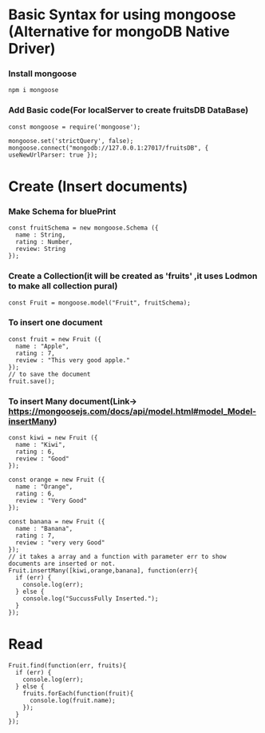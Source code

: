 # Basic Syntax for using mongoose (Alternative for mongoDB Native Driver)
### Install mongoose
    npm i mongoose

### Add Basic code(For localServer to create fruitsDB DataBase)
    const mongoose = require('mongoose');

    mongoose.set('strictQuery', false);
    mongoose.connect("mongodb://127.0.0.1:27017/fruitsDB", { useNewUrlParser: true });
    
# Create (Insert documents)
### Make Schema for bluePrint
    const fruitSchema = new mongoose.Schema ({
      name : String,
      rating : Number,
      review: String
    });
    
### Create a Collection(it will be created as 'fruits' ,it uses Lodmon to make all collection pural)
    const Fruit = mongoose.model("Fruit", fruitSchema);

### To insert one document
    const fruit = new Fruit ({
      name : "Apple",
      rating : 7,
      review : "This very good apple."
    });
    // to save the document
    fruit.save();
    
### To insert Many document(Link-> https://mongoosejs.com/docs/api/model.html#model_Model-insertMany)
    const kiwi = new Fruit ({
      name : "Kiwi",
      rating : 6,
      review : "Good"
    });

    const orange = new Fruit ({
      name : "Orange",
      rating : 6,
      review : "Very Good"
    });

    const banana = new Fruit ({
      name : "Banana",
      rating : 7,
      review : "very very Good"
    });
    // it takes a array and a function with parameter err to show documents are inserted or not.
    Fruit.insertMany([kiwi,orange,banana], function(err){
      if (err) {
        console.log(err);
      } else {
        console.log("SuccussFully Inserted.");
      }
    });
    
# Read
    Fruit.find(function(err, fruits){
      if (err) {
        console.log(err);
      } else {
        fruits.forEach(function(fruit){
          console.log(fruit.name);
        });
      }
    });
